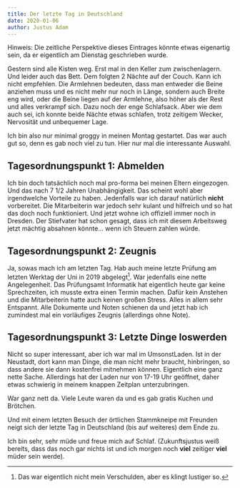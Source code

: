 ```yaml
---
title: Der letzte Tag in Deutschland
date: 2020-01-06
author: Justus Adam
---
```


Hinweis: Die zeitliche Perspektive dieses Eintrages könnte etwas eigenartig
sein, da er eigentlich am Dienstag geschrieben wurde.

Gestern sind alle Kisten weg. Erst mal in den Keller zum zwischenlagern. Und
leider auch das Bett. Dem folgten 2 Nächte auf der Couch. Kann ich nicht
empfehlen. Die Armlehnen bedeuten, dass man entweder die Beine anziehen muss und
es nicht mehr nur noch in Länge, sondern auch Breite eng wird, oder die Beine
liegen auf der Armlehne, also höher als der Rest und alles verkrampf sich. Dazu
noch der enge Schlafsack. Aber wie dem auch sei, ich konnte beide Nächte etwas
schlafen, trotz zeitigem Wecker, Nervosität und unbequemer Lage.

Ich bin also nur minimal groggy in meinen Montag gestartet. Das war auch gut so,
denn es gab noch viel zu tun. Hier nur mal die interessante Auswahl.

## Tagesordnungspunkt 1: Abmelden

Ich bin doch tatsächlich noch mal pro-forma bei meinen Eltern eingezogen. Und
das nach 7 1/2 Jahren Unabhängigkeit. Das scheint wohl aber irgendwelche
Vorteile zu haben. Jedenfalls war ich darauf natürlich **nicht** vorbereitet.
Die Mitarbeiterin war jedoch sehr kulant und hilfreich und so hat das doch noch
funktioniert. Und jetzt wohne ich offiziell immer noch in Dresden. Der
Stiefvater hat schon gesagt, dass ich mit diesem Arbeitsweg jetzt mächtig
absahnen könnte... wenn ich Steuern zahlen würde.

## Tagesordnungspunkt 2: Zeugnis

Ja, sowas mach ich am letzten Tag. Hab auch meine letzte Prüfung am letzten
Werktag der Uni in 2019 abgelegt[^1]. War jedenfalls eine nette Angelegenheit.
Das Prüfungsamt Informatik hat eigentlich heute gar keine Sprechzeiten, ich
musste extra einen Termin machen. Dafür kein Anstehen und die Mitarbeiterin
hatte auch keinen großen Stress. Alles in allem sehr Entspannt. Alle Dokumente
und Noten schienen da und jetzt hab ich zumindest mal ein vorläufiges Zeugnis
(allerdings ohne Note).

[^1]: Das war eigentlich nicht mein Verschulden, aber es klingt lustiger so.

## Tagesordnungspunkt 3: Letzte Dinge loswerden

Nicht so super interessant, aber ich war mal im UmsonstLaden. Ist in der
Neustadt, dort kann man Dinge, die man nicht mehr braucht, hinbringen, so dass
andere sie dann kostenfrei mitnehmen können. Eigentlich eine ganz nette Sache.
Allerdings hat der Laden nur von 17-19 Uhr geöffnet, daher etwas schwierig in
meinem knappen Zeitplan unterzubringen.

War ganz nett da. Viele Leute waren da und es gab gratis Kuchen und Brötchen.

Und mit einem letzten Besuch der örtlichen Stammkneipe mit Freunden neigt sich
der letzte Tag in Deutschland (bis auf weiteres) dem Ende zu.

Ich bin sehr, sehr müde und freue mich auf Schlaf. (Zukunftsjustus weiß bereits,
dass das noch gar nichts ist und ich morgen noch **viel** zeitiger **viel**
müder sein werde).
